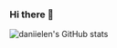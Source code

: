 ### Hi there 👋
![daniielen's GitHub stats](https://github-readme-stats.vercel.app/api?username=daniielen&show_icons=true&theme=tokyonight)
